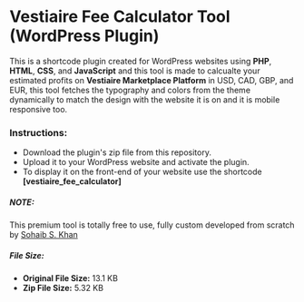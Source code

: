 <h1>Vestiaire Fee Calculator Tool (WordPress Plugin)</h1>
<p>This is a shortcode plugin created for WordPress websites using <b>PHP</b>, <b>HTML</b>, <b>CSS</b>, and <b>JavaScript</b> and this tool is made to calcualte your estimated profits on <b>Vestiaire Marketplace Platform</b> in USD, CAD, GBP, and EUR, this tool fetches the typography and colors from the theme dynamically to match the design with the website it is on and it is mobile responsive too.</p>
<h3>Instructions:</h3>
<ul>
  <li>Download the plugin's zip file from this repository.</li>
  <li>Upload it to your WordPress website and activate the plugin.</li>
  <li>To display it on the front-end of your website use the shortcode <b>[vestiaire_fee_calculator]</b></li>
</ul>
<h5>NOTE:</h5>
<p>This premium tool is totally free to use, fully custom developed from scratch by <a href="https://isohaibkhan.github.io/" target="_blank">Sohaib S. Khan</a></p>
<h5>File Size:</h5>
<ul>
  <li><b>Original File Size:</b> 13.1 KB</li>
  <li><b>Zip File Size:</b> 5.32 KB</li>
</ul>
